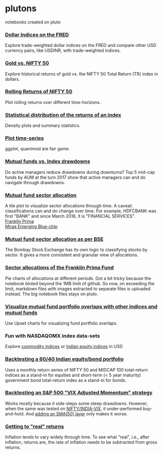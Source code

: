 # plutons
notebooks created on pluto

### [Dollar Indices on the FRED](fred-dollar-indices.R.ipynb)
Explore trade-weighted dollar indices on the FRED and compare other USD currency pairs, like USDINR, with trade-weighted indices.

### [Gold vs. NIFTY 50](gold-nifty50.ipynb)
Explore historical returns of gold vs. the NIFTY 50 Total Return (TR) index in dollars.

### [Rolling Returns of NIFTY 50](nifty-rolling-returns.R.ipynb)
Plot rolling returns over different time-horizons.

### [Statistical distribution of the returns of an index](return-distribution.R.ipynb)
Density plots and summary statistics.

### [Plot time-series](time-series-charts.R.ipynb)
ggplot, quantmod are fair game.

### [Mutual funds vs. Index drawdowns](mutual-fund-drawdown.R.ipynb)
Do active managers reduce drawdowns during downturns? Top 5 mid-cap funds by AUM at the turn 2017 show that active managers can and do navigate through drawdowns.

### [Mutual fund sector allocation](mutual-fund-sector-allocations.R.ipynb)
A tile plot to visualize sector allocations through time. A caveat: classifications can and do change over time. For example, HDFCBANK was first "BANK" and since March 2018, it is "FINANCIAL SERVICES".\
[Franklin Prima](https://github.com/stockviz/plutons/blob/e47cecbdabcf912d812171a40b9fa1a45445e8c3/mutual-fund-sector-allocations.R.ipynb)\
[Mirae Emerging Blue-chip](https://github.com/stockviz/plutons/blob/f9e12bd5fab761adbcc7116a07c3c7ba5e6ceb4e/mutual-fund-sector-allocations.R.ipynb)

### [Mutual fund sector allocation as per BSE](mutual-fund-sector-allocations-BSE.R.ipynb)
The Bombay Stock Exchange has its own logic to classifying stocks by sector. It gives a more consistent and granular view of allocations.

### [Sector allocations of the Franklin Prima Fund](Franklin-India-Prima.R.ipynb)
Pie charts of allocations at different periods. Got a bit tricky because the notebook bloted beyond the 1MB limit of github. So now, on exceeding the limit, markdown files with images extracted to separate files is uploaded instead. The big notebook files stays on pluto.

### [Visualize mutual fund portfolio overlaps with other indices and mutual funds](Mutual-fund-portfolio-overlaps.R.ipynb)
Use Upset charts for visualizing fund portfolio overlaps.

### Fun with NASDAQOMX index data-sets
Explore [commodity indices](NASDAQOMX-commodities.R.ipynb) or [Indian equity indices](NASDAQOMX-india.R.ipynb) in USD

### [Backtesting a 60/40 Indian equity/bond portfolio](60-40-equity-bond-india.R.ipynb)
Uses a monthly return series of NIFTY 50 and MIDCAP 100 total-return indices as a stand-in for equities and short-term (< 5 year maturity) government bond total-return index as a stand-in for bonds.

### [Backtesting an S&P 500 "VIX Adjusted Momentum" strategy](vix-adjusted-momentum-US.R.ipynb)
Works mostly because it side-steps some steep drawdowns. However, when the same was tested on [NIFTY/INDIA-VIX](vix-adjusted-momentum-INDIA.R.md), it under-performed buy-and-hold. And [adding an SMA(50) layer](vix-adjusted-momentum-and-SMA-INDIA.R.ipynb) only makes it worse.

### [Getting to "real" returns](inflation-adjusted-returns.R.ipynb)
Inflation tends to vary widely through time. To see what "real", i.e., after inflation, returns are, the rate of inflation needs to be subtracted from gross returns.

